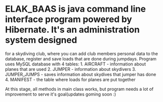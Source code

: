 # ELAK_BAAS is java command line interface program powered by Hibernate. It's an administration system designed 
for a skydiving club, where you can add club members personal data to the 
database, register and save loads that are done during jumpdays.
Program uses MySQL database with 4 tables:
    1. AIRCRAFT - information about planes that are used
    2. JUMPER - information about skydivers
    3. JUMPER_JUMPS - saves information about skydives that jumper has done
    4. MANIFEST - the table where loads for planes are put together
    
At this stage, all methods in main class works, but program needs a lot of improvement to 
serve it's goal(updates goming soon :)

